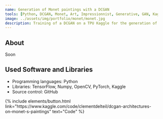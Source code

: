 ```yaml
---
name: Generation of Monet paintings with a DCGAN
tools: [Python, DCGAN, Monet, Art, Impressionnist, Generative, GAN, Kaggle]
image: ../assets/img/portfolio/monet/monet.jpg
description: Training of a DCGAN on a TPU Kaggle for the generation of impressionist artworks in the style of Claude Monet
---
```

## About 

Soon


## Used Software and Libraries
- Programming languages: Python
- Libraries: TensorFlow, Numpy, OpenCV, PyTorch, Kaggle
- Source control: GitHub

<p class="text-center">
{% include elements/button.html link="https://www.kaggle.com/code/clementdelteil/dcgan-architectures-on-monet-s-paintings" text="Code" %}
</p>